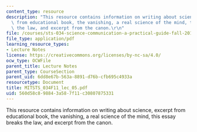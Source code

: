 ```yaml
---
content_type: resource
description: "This resource contains information on writing about science, excerpt\
  \ from educational book, the vanishing, a real science of the mind, this essay breaks\
  \ the law, and excerpt from the canon.\r\n"
file: /courses/sts-034-science-communication-a-practical-guide-fall-2011/560d58c898843a587f11c30807875331_MITSTS_034F11_lec_05.pdf
file_type: application/pdf
learning_resource_types:
- Lecture Notes
license: https://creativecommons.org/licenses/by-nc-sa/4.0/
ocw_type: OCWFile
parent_title: Lecture Notes
parent_type: CourseSection
parent_uid: 6dd8e67b-563a-8891-d76b-cfb695c4933a
resourcetype: Document
title: MITSTS_034F11_lec_05.pdf
uid: 560d58c8-9884-3a58-7f11-c30807875331
---
```

This resource contains information on writing about science, excerpt from educational book, the vanishing, a real science of the mind, this essay breaks the law, and excerpt from the canon.
